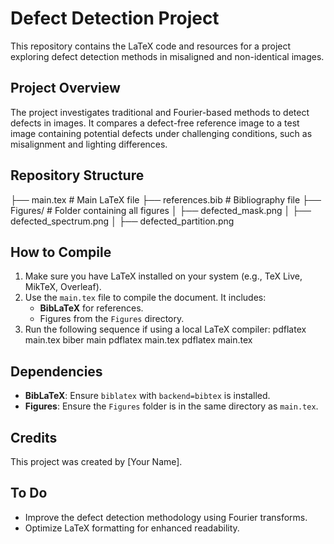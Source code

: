 # Defect Detection Project

This repository contains the LaTeX code and resources for a project exploring defect detection methods in misaligned and non-identical images.

## Project Overview
The project investigates traditional and Fourier-based methods to detect defects in images. It compares a defect-free reference image to a test image containing potential defects under challenging conditions, such as misalignment and lighting differences.

## Repository Structure
├── main.tex              # Main LaTeX file
├── references.bib        # Bibliography file
├── Figures/              # Folder containing all figures
│   ├── defected_mask.png
│   ├── defected_spectrum.png
│   ├── defected_partition.png


## How to Compile
1. Make sure you have LaTeX installed on your system (e.g., TeX Live, MikTeX, Overleaf).
2. Use the `main.tex` file to compile the document. It includes:
   - **BibLaTeX** for references.
   - Figures from the `Figures` directory.
3. Run the following sequence if using a local LaTeX compiler:
pdflatex main.tex
biber main
pdflatex main.tex
pdflatex main.tex

## Dependencies
- **BibLaTeX**: Ensure `biblatex` with `backend=bibtex` is installed.
- **Figures**: Ensure the `Figures` folder is in the same directory as `main.tex`.

## Credits
This project was created by [Your Name].

## To Do
- Improve the defect detection methodology using Fourier transforms.
- Optimize LaTeX formatting for enhanced readability.